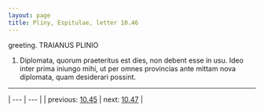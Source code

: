 ```yaml
---
layout: page
title: Pliny, Espitulae, letter 10.46
---
```


greeting. TRAIANUS PLINIO



1. Diplomata, quorum praeteritus est dies, non debent esse in usu. Ideo inter prima iniungo mihi, ut per omnes provincias ante mittam nova diplomata, quam desiderari possint.



---

| --- | --- |
| previous: [10.45](../10.45/) | next: [10.47](../10.47/) |
